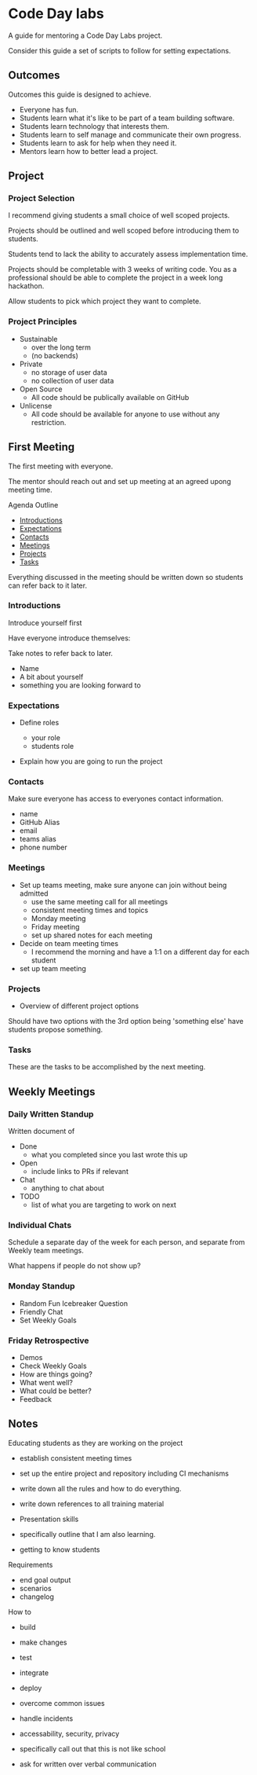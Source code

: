 # Code Day labs

A guide for mentoring a Code Day Labs project.

Consider this guide a set of scripts to follow for setting expectations.

## Outcomes

Outcomes this guide is designed to achieve.

- Everyone has fun.
- Students learn what it's like to be part of a team building software.
- Students learn technology that interests them.
- Students learn to self manage and communicate their own progress.
- Students learn to ask for help when they need it.
- Mentors learn how to better lead a project.

## Project

### Project Selection

I recommend giving students a small choice of well scoped projects.

Projects should be outlined and well scoped before introducing them to students.

Students tend to lack the ability to accurately assess implementation time.

Projects should be completable with 3 weeks of writing code. You as a professional should be able to complete the project in a week long hackathon.  

Allow students to pick which project they want to complete.

### Project Principles

- Sustainable
    - over the long term
    - (no backends)
- Private
    - no storage of user data
    - no collection of user data
- Open Source
    - All code should be publically available on GitHub
- Unlicense
    - All code should be available for anyone to use without any restriction.


## First Meeting

The first meeting with everyone.

The mentor should reach out and set up meeting at an agreed upong meeting time.

Agenda Outline

- [Introductions](#introductions)
- [Expectations](#expectations)
- [Contacts](#contacts)
- [Meetings](#meetings)
- [Projects](#project)
- [Tasks](#tasks)

Everything discussed in the meeting should be written down so students can refer back to it later.

### Introductions

Introduce yourself first

Have everyone introduce themselves:

Take notes to refer back to later.

- Name
- A bit about yourself
- something you are looking forward to

### Expectations

- Define roles
    - your role
    - students role

- Explain how you are going to run the project

### Contacts

Make sure everyone has access to everyones contact information.

- name
- GitHub Alias
- email
- teams alias
- phone number

### Meetings

- Set up teams meeting, make sure anyone can join without being admitted
    - use the same meeting call for all meetings
    - consistent meeting times and topics
    - Monday meeting
    - Friday meeting
    - set up shared notes for each meeting
- Decide on team meeting times
    - I recommend the morning and have a 1:1 on a different day for each student
- set up team meeting

### Projects

- Overview of different project options

Should have two options with the 3rd option being 'something else' have students propose something.


### Tasks

These are the tasks to be accomplished by the next meeting.



## Weekly Meetings

### Daily Written Standup

Written document of

- Done
    - what you completed since you last wrote this up
- Open
    - include links to PRs if relevant
- Chat
    - anything to chat about
- TODO
    - list of what you are targeting to work on next


### Individual Chats

Schedule a separate day of the week for each person, and separate from Weekly team meetings.

What happens if people do not show up?

### Monday Standup

- Random Fun Icebreaker Question
- Friendly Chat
- Set Weekly Goals

### Friday Retrospective

- Demos
- Check Weekly Goals
- How are things going?
- What went well?
- What could be better?
- Feedback


## Notes

Educating students as they are working on the project

- establish consistent meeting times
- set up the entire project and repository including CI mechanisms
- write down all the rules and how to do everything.
- write down references to all training material
- Presentation skills

- specifically outline that I am also learning.

- getting to know students

Requirements

- end goal output
- scenarios
- changelog

How to

- build
- make changes
- test
- integrate
- deploy

- overcome common issues

- handle incidents
- accessability, security, privacy


- specifically call out that this is not like school
- ask for written over verbal communication